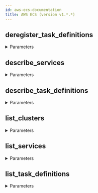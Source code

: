 ```yaml
---
id: aws-ecs-documentation
title: AWS ECS (version v1.*.*)
---
```


## deregister_task_definitions



<details><summary>Parameters</summary>

#### ContentType

**Type:** STRING

#### body

**Type:** OBJECT

#### target

**Type:** STRING

</details>

## describe_services



<details><summary>Parameters</summary>

#### ContentType

**Type:** STRING

#### body

**Type:** OBJECT

#### target

**Type:** STRING

</details>

## describe_task_definitions



<details><summary>Parameters</summary>

#### ContentType

**Type:** STRING

#### body

**Type:** OBJECT

#### target

**Type:** STRING

</details>

## list_clusters



<details><summary>Parameters</summary>

#### ContentType

**Type:** STRING

#### body

**Type:** OBJECT

#### target

**Type:** STRING

</details>

## list_services



<details><summary>Parameters</summary>

#### ContentType

**Type:** STRING

#### body

**Type:** OBJECT

#### target

**Type:** STRING

</details>

## list_task_definitions



<details><summary>Parameters</summary>

#### ContentType

**Type:** STRING

#### body

**Type:** OBJECT

#### target

**Type:** STRING

</details>

